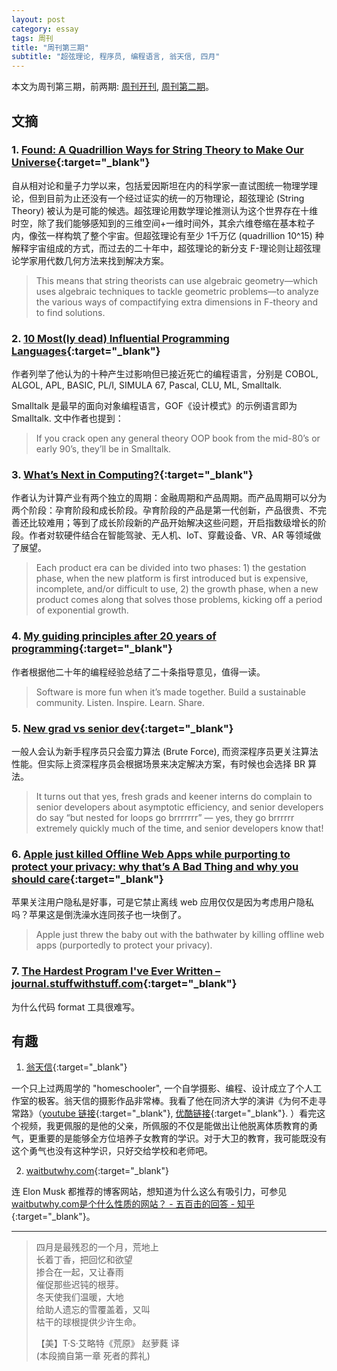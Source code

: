 ```yaml
---
layout: post
category: essay
tags: 周刊
title: "周刊第三期"
subtitle: "超弦理论, 程序员, 编程语言, 翁天信, 四月"
---
```


本文为周刊第三期，前两期: [周刊开刊](/weekly-1), [周刊第二期](/weekly-2)。

## 文摘

### 1. [Found: A Quadrillion Ways for String Theory to Make Our Universe](https://www.scientificamerican.com/article/found-a-quadrillion-ways-for-string-theory-to-make-our-universe/){:target="_blank"}

自从相对论和量子力学以来，包括爱因斯坦在内的科学家一直试图统一物理学理论，但到目前为止还没有一个经过证实的统一的万物理论，超弦理论 (String Theory) 被认为是可能的候选。超弦理论用数学理论推测认为这个世界存在十维时空，除了我们能够感知到的三维空间+一维时间外，其余六维卷缩在基本粒子内，像弦一样构筑了整个宇宙。但超弦理论有至少 1千万亿 (quadrillion 10^15) 种解释宇宙组成的方式，而过去的二十年中，超弦理论的新分支 F-理论则让超弦理论学家用代数几何方法来找到解决方案。

> This means that string theorists can use algebraic geometry—which uses algebraic techniques to tackle geometric problems—to analyze the various ways of compactifying extra dimensions in F-theory and to find solutions.

### 2. [10 Most(ly dead) Influential Programming Languages](https://www.hillelwayne.com/post/influential-dead-languages/){:target="_blank"}

作者列举了他认为的十种产生过影响但已接近死亡的编程语言，分别是 COBOL, ALGOL, APL, BASIC, PL/I, SIMULA 67, Pascal, CLU, ML, Smalltalk. 

Smalltalk 是最早的面向对象编程语言，GOF《设计模式》的示例语言即为 Smalltalk. 文中作者也提到：

> If you crack open any general theory OOP book from the mid-80’s or early 90’s, they’ll be in Smalltalk.

### 3. [What’s Next in Computing?](https://medium.com/software-is-eating-the-world/what-s-next-in-computing-e54b870b80cc){:target="_blank"}

作者认为计算产业有两个独立的周期：金融周期和产品周期。而产品周期可以分为两个阶段：孕育阶段和成长阶段。孕育阶段的产品是第一代创新，产品很贵、不完善还比较难用；等到了成长阶段新的产品开始解决这些问题，开启指数级增长的阶段。作者对软硬件结合在智能驾驶、无人机、IoT、穿戴设备、VR、AR 等领域做了展望。

> Each product era can be divided into two phases: 1) the gestation phase, when the new platform is first introduced but is expensive, incomplete, and/or difficult to use, 2) the growth phase, when a new product comes along that solves those problems, kicking off a period of exponential growth.

### 4. [My guiding principles after 20 years of programming](https://medium.com/@alexewerlof/my-guiding-principles-after-20-years-of-programming-a087dc55596c){:target="_blank"}

作者根据他二十年的编程经验总结了二十条指导意见，值得一读。

> Software is more fun when it’s made together. Build a sustainable community. Listen. Inspire. Learn. Share.

### 5. [New grad vs senior dev](https://ericlippert.com/2020/03/27/new-grad-vs-senior-dev/){:target="_blank"}

一般人会认为新手程序员只会蛮力算法 (Brute Force), 而资深程序员更关注算法性能。但实际上资深程序员会根据场景来决定解决方案，有时候也会选择 BR 算法。

> It turns out that yes, fresh grads and keener interns do complain to senior developers about asymptotic efficiency, and senior developers do say “but nested for loops go brrrrrrr” — yes, they go brrrrrr extremely quickly much of the time, and senior developers know that!

### 6. [Apple just killed Offline Web Apps while purporting to protect your privacy: why that’s A Bad Thing and why you should care](https://ar.al/2020/03/25/apple-just-killed-offline-web-apps-while-purporting-to-protect-your-privacy-why-thats-a-bad-thing-and-why-you-should-care/){:target="_blank"}

苹果关注用户隐私是好事，可是它禁止离线 web 应用仅仅是因为考虑用户隐私吗？苹果这是倒洗澡水连同孩子也一块倒了。

> Apple just threw the baby out with the bathwater by killing offline web apps (purportedly to protect your privacy).

### 7. [The Hardest Program I've Ever Written – journal.stuffwithstuff.com](http://journal.stuffwithstuff.com/2015/09/08/the-hardest-program-ive-ever-written/){:target="_blank"}

为什么代码 format 工具很难写。

## 有趣

1. [翁天信](https://www.dandyweng.com/){:target="_blank"}

一个只上过两周学的 "homeschooler", 一个自学摄影、编程、设计成立了个人工作室的极客。翁天信的摄影作品非常棒。我看了他在同济大学的演讲《为何不走寻常路》（[youtube 链接](https://www.youtube.com/watch?v=F4BWNANyNhs){:target="_blank"}, [优酷链接](https://v.youku.com/v_show/id_XNjUyOTM0ODI0.html){:target="_blank"}. ）看完这个视频，我更佩服的是他的父亲，所佩服的不仅是能做出让他脱离体质教育的勇气，更重要的是能够全方位培养子女教育的学识。对于大卫的教育，我可能既没有这个勇气也没有这种学识，只好交给学校和老师吧。

2. [waitbutwhy.com](https://waitbutwhy.com/){:target="_blank"}

连 Elon Musk 都推荐的博客网站，想知道为什么这么有吸引力，可参见 [waitbutwhy.com是个什么性质的网站？ - 五百击的回答 - 知乎](https://www.zhihu.com/question/28165356/answer/325439873){:target="_blank"}。

*********************************************

> 四月是最残忍的一个月，荒地上   
> 长着丁香，把回忆和欲望   
> 掺合在一起，又让春雨   
> 催促那些迟钝的根芽。   
> 冬天使我们温暖，大地    
> 给助人遗忘的雪覆盖着，又叫   
> 枯干的球根提供少许生命。   
>
> 【美】T·S·艾略特《荒原》 赵萝蕤 译   
>  (本段摘自第一章 死者的葬礼)
